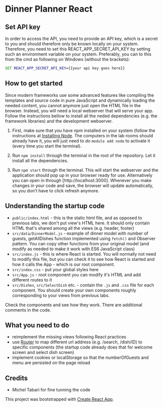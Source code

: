 # Dinner Planner React

## Set API key

In order to access the API, you need to provide an API key, which is a secret to you and should therefore only be known locally on your system. Therefore, you need to set this REACT_APP_SECRET_API_KEY by setting such an environment variable on your system. Preferably, you can to this from the cmd as following on Windows (without the brackets):

```cmd
SET REACT_APP_SECRET_API_KEY={{your api key goes here}}
```

## How to get started

Since modern frameworks use some advanced features like compiling the templates and source code in pure
JavaScript and dynamically loading the needed content, you cannot anymore just open the HTML file
in the browser. Instead, you will need a local webserver that will serve your app. Follow the instructions
bellow to install all the neded dependencies (e.g. the framework libraries) and the development webserver.

1. First, make sure that you have npm installed on your system (follow the instructions
   at [Installing Node](https://docs.npmjs.com/getting-started/installing-node). The computers in the lab rooms
   should already have it, you will just need to do `module add node` to activate it (every time
   you start the terminal).

2. Run `npm install` through the terminal in the root of the repository. Let it
   install all the dependencies.

3. Run `npm start` through the terminal. This will start the webserver and the application should pop up in your
   browser ready for use. Alternatively you can open in through [http://localhost:3000]. Whenever you make changes in your code and save, the browser will update automatically, so you don't have to click refresh anymore.

## Understanding the startup code

- `public/index.html` - this is the static html file, and as opposed to previous labs, we don't put view's HTML here. It should only contain HTML that's shared among all the views (e.g. header, footer)
- `src/data/DinnerModel.js` - example of dinner model with number of guests, getAllDishes function implemented using `fetch()` and Observer pattern. You can copy other functions from your original model (and modify as needed to make it work with ES6 JavaScript class)
- `src/index.js` - this is where React is started. You will normally not need to modify this file, but you can check it to see how React is started and how it calls the App - which is our root component.
- `src/index.css` - put your global styles here
- `src/App.js` - root component you can modify it's HTML and add different routes to it
- `src/Dishes`, `src/SelectDish` etc. - contain the `.js` and `.css` file for each component. You should create your own components roughly corresponding to your views from previous labs.

Check the components and see how they work. There are additional comments in the code.

## What you need to do

- reimplement the missing views following React practices
- use [Router](https://reacttraining.com/react-router/web/guides/philosophy) to map different url address (e.g. /search, /dish/ID) to specific components (the startup code already does that for welcome screen and select dish screen)
- implement cookies or localStorage so that the numberOfGuests and menu are persisted on the page reload

## Credits

- Michel Tabari for fine tunning the code

This project was bootstrapped with [Create React App](https://github.com/facebookincubator/create-react-app).

